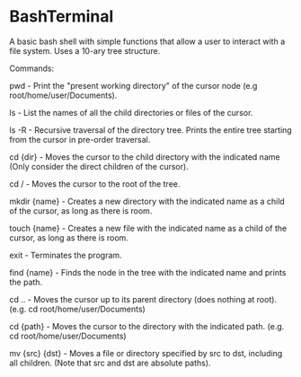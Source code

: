 # BashTerminal
 
A basic bash shell with simple functions that allow a user to interact with a file system. Uses a 10-ary tree structure. 

Commands:

pwd	- Print the "present working directory" of the cursor node (e.g root/home/user/Documents).

ls	- List the names of all the child directories or files of the cursor.

ls -R	- Recursive traversal of the directory tree. Prints the entire tree starting from the cursor in
pre-order traversal.

cd {dir}	- Moves the cursor to the child directory with the indicated name (Only consider the direct children of the cursor).

cd /	- Moves the cursor to the root of the tree.

mkdir {name}	- Creates a new directory with the indicated name as a child of the cursor, as long as there is room.

touch {name}	- Creates a new file with the indicated name as a child of the cursor, as long as there is room.

exit	- Terminates the program.

find {name}	- Finds the node in the tree with the indicated name and prints the path.

cd ..	- Moves the cursor up to its parent directory (does nothing at root).
(e.g. cd root/home/user/Documents)

cd {path}	- Moves the cursor to the directory with the indicated path.
(e.g. cd root/home/user/Documents)

mv {src} {dst}	- Moves a file or directory specified by src to dst, including all children.
(Note that src and dst are absolute paths).
